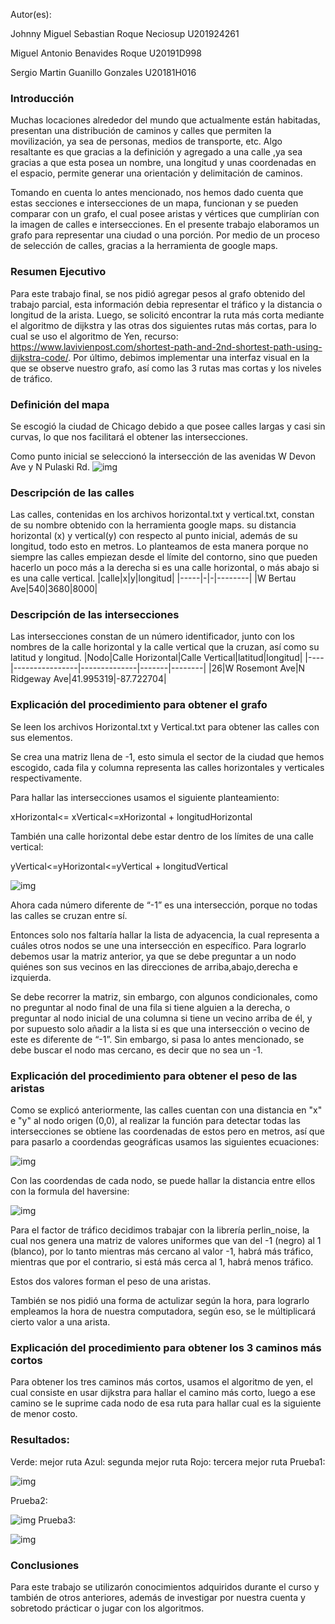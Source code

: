 ﻿Autor(es):

Johnny Miguel Sebastian Roque Neciosup U201924261

Miguel Antonio Benavides Roque U20191D998

Sergio Martin Guanillo Gonzales U20181H016


### Introducción

Muchas locaciones alrededor del mundo que actualmente están habitadas, presentan una distribución de caminos y calles que permiten la movilización, ya sea de personas, medios de transporte, etc. Algo resaltante es que gracias a la definición y agregado a una calle ,ya sea gracias a que esta posea un nombre, una longitud y unas coordenadas en el espacio, permite generar una orientación y delimitación de caminos.

Tomando en cuenta lo antes mencionado, nos hemos dado cuenta que estas secciones e intersecciones de un mapa, funcionan y se pueden comparar con un grafo, el cual posee aristas y vértices que cumplirían con la imagen de calles e intersecciones. En el presente trabajo elaboramos un grafo para representar una ciudad o una porción. Por medio de un proceso de selección de calles, gracias a la herramienta de google maps.


### Resumen Ejecutivo
Para este trabajo final, se nos pidió agregar pesos al grafo obtenido del trabajo parcial, esta información debia representar el tráfico y la distancia o longitud de la arista. Luego, se solicitó encontrar la ruta más corta mediante el algoritmo de dijkstra y las otras dos siguientes rutas más cortas, para lo cual se uso el algoritmo de Yen, recurso: https://www.lavivienpost.com/shortest-path-and-2nd-shortest-path-using-dijkstra-code/. Por último, debimos implementar una interfaz visual en la que se observe nuestro grafo, así como las 3 rutas mas cortas y los niveles de tráfico. 


### Definición del mapa

Se escogió la ciudad de Chicago debido a que posee calles largas y casi sin curvas, lo que nos facilitará el obtener las intersecciones.

Como punto inicial se seleccionó la intersección de las avenidas W Devon Ave y N Pulaski Rd.
![img](https://raw.githubusercontent.com/Miguel-TeamRuka/TF-20181H016-20191D998-201924261/main/imagenes/mapa.png)

### Descripción de las calles

Las calles, contenidas en los archivos horizontal.txt y vertical.txt, constan de su nombre obtenido con la herramienta google maps. su distancia horizontal (x) y vertical(y) con respecto al punto inicial, además de su longitud, todo esto en metros. Lo planteamos de esta manera porque no siempre las calles empiezan desde el límite del contorno, sino que pueden hacerlo un poco más a la derecha si es una calle horizontal, o más abajo si es una calle vertical.
|calle|x|y|longitud|
|-----|-|-|--------|
|W Bertau Ave|540|3680|8000|

### Descripción de las intersecciones

Las intersecciones constan de un número identificador, junto con los nombres de la calle horizontal y la calle vertical que la cruzan, así como su latitud y longitud.
|Nodo|Calle Horizontal|Calle Vertical|latitud|longitud|
|----|----------------|--------------|-------|--------|
|26|W Rosemont Ave|N Ridgeway Ave|41.995319|-87.722704|

### Explicación del procedimiento para obtener el grafo

Se leen los archivos Horizontal.txt y Vertical.txt para obtener las calles con sus elementos.

Se crea una matriz llena de -1, esto simula el sector de la ciudad que hemos escogido, cada fila y columna representa las calles horizontales y verticales respectivamente.

Para hallar las intersecciones usamos el siguiente planteamiento:

xHorizontal<= xVertical<=xHorizontal + longitudHorizontal

También una calle horizontal debe estar dentro de los límites de una calle vertical:

yVertical<=yHorizontal<=yVertical + longitudVertical

![img](https://raw.githubusercontent.com/Miguel-TeamRuka/TF-20181H016-20191D998-201924261/main/imagenes/interseccion-forma.png)

Ahora cada número diferente de “-1” es una intersección, porque no todas las calles se cruzan entre sí.

Entonces solo nos faltaría hallar la lista de adyacencia, la cual representa a cuáles otros nodos se une una intersección en específico. Para lograrlo debemos usar la matriz anterior, ya que se debe preguntar a un nodo quiénes son sus vecinos en las direcciones de arriba,abajo,derecha e izquierda.

Se debe recorrer la matriz, sin embargo, con algunos condicionales, como no preguntar al nodo final de una fila si tiene alguien a la derecha, o preguntar al nodo inicial de una columna si tiene un vecino arriba de él, y por supuesto solo añadir a la lista si es que una intersección o vecino de este es diferente de “-1”. Sin embargo, si pasa lo antes mencionado, se debe buscar el nodo mas cercano, es decir que no sea un -1.

### Explicación del procedimiento para obtener el peso de las aristas

Como se explicó anteriormente, las calles cuentan con una distancia en "x" e "y" al nodo origen (0,0), al realizar la función para detectar todas las intersecciones se obtiene las coordenadas de estos pero en metros, así que para pasarlo a coordendas geográficas usamos las siguientes ecuaciones: 

![img](https://raw.githubusercontent.com/Miguel-TeamRuka/TF-20181H016-20191D998-201924261/main/imagenes/latlon.PNG)

Con las coordendas de cada nodo, se puede hallar la distancia entre ellos con la formula del haversine:

![img](https://raw.githubusercontent.com/Miguel-TeamRuka/TF-20181H016-20191D998-201924261/main/imagenes/haversineFormula.png)

Para el factor de tráfico decidimos trabajar con la librería perlin_noise, la cual nos genera una matriz de valores uniformes que van del -1 (negro) al 1 (blanco), por lo tanto mientras más cercano al valor -1, habrá más tráfico, mientras que por el contrario, si está más cerca al 1, habrá menos tráfico.

Estos dos valores forman el peso de una aristas.

También se nos pidió una forma de actulizar según la hora, para lograrlo empleamos la hora de nuestra computadora, según eso, se le múltiplicará cierto valor a una arista.

### Explicación del procedimiento para obtener los 3 caminos más cortos

Para obtener los tres caminos más cortos, usamos el algoritmo de yen, el cual consiste en usar dijkstra para hallar el camino más corto, luego a ese camino se le suprime cada nodo de esa ruta para hallar cual es la siguiente de menor costo.

### Resultados:
Verde: mejor ruta
Azul:  segunda mejor ruta
Rojo: tercera mejor ruta
Prueba1:

![img](https://raw.githubusercontent.com/Miguel-TeamRuka/TF-20181H016-20191D998-201924261/main/imagenes/prueba1.PNG)

Prueba2:

![img](https://raw.githubusercontent.com/Miguel-TeamRuka/TF-20181H016-20191D998-201924261/main/imagenes/prueba2.PNG)
Prueba3:

![img](https://raw.githubusercontent.com/Miguel-TeamRuka/TF-20181H016-20191D998-201924261/main/imagenes/prueba3.PNG)

### Conclusiones

Para este trabajo se utilizarón conocimientos adquiridos durante el curso y también de otros anteriores, además de investigar por nuestra cuenta y sobretodo prácticar o jugar con los algoritmos.

